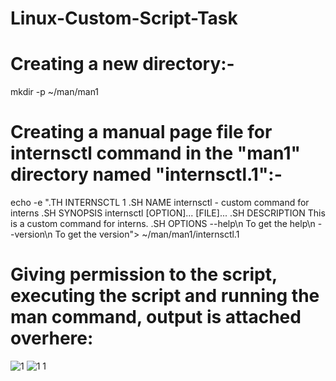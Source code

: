 # Linux-Custom-Script-Task

# Creating a new directory:-
mkdir -p ~/man/man1

# Creating  a manual page file for internsctl command in the "man1" directory named "internsctl.1":-
 
echo -e ".TH INTERNSCTL 1
.SH NAME
internsctl \- custom command for interns
.SH SYNOPSIS
internsctl [OPTION]... [FILE]...
.SH DESCRIPTION
This is a custom command for interns.
.SH OPTIONS
--help\n
To get the help\n
--version\n
To get the version"> ~/man/man1/internsctl.1

# Giving permission to the script, executing the script and running the man command, output is attached overhere:
![1](https://github.com/UtkarshTewari1/Linux-Custom-Script-Task/assets/129510005/6c8b9cf6-d026-45e5-bea5-fbb91bef56f8)
![1 1](https://github.com/UtkarshTewari1/Linux-Custom-Script-Task/assets/129510005/9b40da57-a826-4848-bed4-15c6667ea569)




